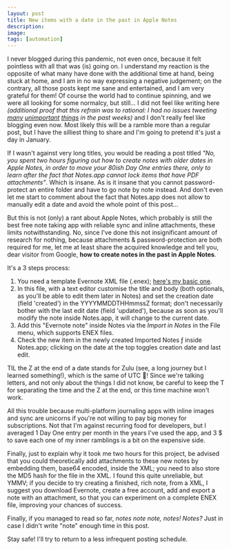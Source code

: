 ```yaml
---
layout: post
title: New items with a date in the past in Apple Notes
description:
image:
tags: [automation]
---
```

I never blogged during this pandemic, not even once, because it felt pointless with all that was (is) going on.
I understand my reaction is the opposite of what many have done with the additional time at hand, being stuck at home, and I am in no way expressing a negative judgement; on the contrary, all those posts kept me sane and entertained, and I am very grateful for them!
Of course the world had to continue spinning, and we were all looking for some normalcy, but still... I did not feel like writing here _(additional proof that this refrain was to rational: I had no issues tweeting [many](https://twitter.com/cdf1982/status/1261059469368332289?s=20) [unimportant](https://twitter.com/cdf1982/status/1260601086320300033?s=20) [things](https://twitter.com/cdf1982/status/1259121000513449984?s=20) in the past weeks)_ and I don't really feel like blogging even now.
Most likely this will be a ramble more than a regular post, but I have the silliest thing to share and I'm going to pretend it's just a day in January.

If I wasn't against very long titles, you would be reading a post titled _"No, you spent two hours figuring out how to create notes with older dates in Apple Notes, in order to move your 80ish Day One entries there, only to learn after the fact that Notes.app cannot lock items that have PDF attachments"_. Which is insane. As is it insane that you cannot password-protect an entire folder and have to go note by note instead. And don't even let me start to comment about the fact that Notes.app does not allow to manually edit a date and avoid the whole point of this post...

But this is not (only) a rant about Apple Notes, which probably is still the best free note taking app with reliable sync and inline attachments, these limits notwithstanding. 
No, since I've done this not insignificant amount of research for nothing, because attachments & password-protection are both required for me, let me at least share the acquired knowledge and tell you, dear visitor from Google, **how to create notes in the past in Apple Notes**.

It's a 3 steps process:
1. You need a template Evernote XML file (.enex); [here's my basic one](%20site.baseurl%20/downloads/CustomDateInAppleNotesEvernoteTemplate.enex).
2. In this file, with a text editor customise the title and body (both optionals, as you'll be able to edit them later in Notes) and set the creation date (field 'created') in the YYYYMMDDTHHmmssZ format; don't necessarily bother with the last edit date (field 'updated'), because as soon as you'll modify the note inside Notes.app, it will change to the current date.
3. Add this "Evernote note" inside Notes via the _Import in Notes_ in the File menu, which supports ENEX files.
4. Check the new item in the newly created Imported Notes ƒ inside Notes.app; clicking on the date at the top toggles creation date and last edit.

TIL the Z at the end of a date stands for Zulu (see, a long journey but I learned something!), which is the same of UTC 🤯! Since we're talking letters, and not only about the things I did not know, be careful to keep the T for separating the time and the Z at the end, or this time machine won't work.

All this trouble because multi-platform journaling apps with inline images and sync are unicorns if you're not willing to pay big money for subscriptions. Not that I'm against recurring food for developers, but I averaged 1 Day One entry per month in the years I've used the app, and 3 $ to save each one of my inner ramblings is a bit on the expensive side.

Finally, just to explain why it took me two hours for this project, be advised that you could theoretically add attachments to these new notes by embedding them, base64 encoded, inside the XML; you need to also store the MD5 hash for the file in the XML. I found this quite unreliable, but YMMV; if you decide to try creating a finished, rich note, from a XML, I suggest you download Evernote, create a free account, add and export a note with an attachment, so that you can experiment on a complete ENEX file, improving your chances of success.

Finally, if you managed to read so far, _notes note note, notes! Notes?_ Just in case I didn't write "note" enough time in this post.

Stay safe! I'll try to return to a less infrequent posting schedule.